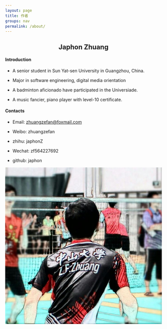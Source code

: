 ```yaml
---
layout: page
title: 作者
groups: nav
permalink: /about/
---
```


## <center> Japhon Zhuang </center>

#### Introduction

- A senior student in Sun Yat-sen University in Guangzhou, China.

- Major in software engineering, digital media orientation

- A badminton aficionado have participated in the Universiade.

- A music fancier, piano player with level-10 certificate.

#### Contacts

- Email: zhuangzefan@foxmail.com

- Weibo: zhuangzefan

- zhihu: japhonZ

- Wechat: zf564227692

- github: japhon

![portrait](\photo\portrait.jpg)